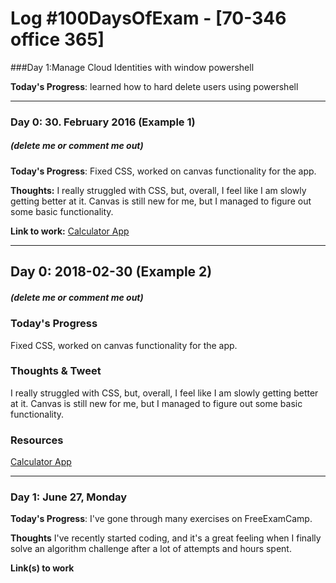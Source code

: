 # Log #100DaysOfExam - [70-346 office 365]

###Day 1:Manage Cloud Identities with window powershell

**Today's Progress**: learned how to hard delete users using powershell



----------------------------------------------------------------------------------------------------------------------------------
### Day 0: 30. February 2016 (Example 1)
##### (delete me or comment me out)

**Today's Progress**: Fixed CSS, worked on canvas functionality for the app.

**Thoughts:** I really struggled with CSS, but, overall, I feel like I am slowly getting better at it. Canvas is still new for me, but I managed to figure out some basic functionality.

**Link to work:** [Calculator App](http://www.example.com)

---- 
## Day 0: 2018-02-30 (Example 2)
##### (delete me or comment me out)

### Today's Progress
Fixed CSS, worked on canvas functionality for the app.

### Thoughts & Tweet
I really struggled with CSS, but, overall, I feel like I am slowly getting better at it. Canvas is still new for me, but I managed to figure out some basic functionality.

### Resources
[Calculator App](http://www.example.com)

---- 
### Day 1: June 27, Monday

**Today's Progress**: I've gone through many exercises on FreeExamCamp.

**Thoughts** I've recently started coding, and it's a great feeling when I finally solve an algorithm challenge after a lot of attempts and hours spent.

**Link(s) to work**
